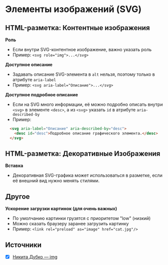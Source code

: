 # Элементы изображений (SVG)

## HTML-разметка: Контентные изображения
**Роль**
- Если внутри SVG-контентное изображение, важно указать роль
- Пример: `<svg role="img">...</svg>`

**Доступное описание**
- Задавать описание SVG-элемента в `alt` нельзя, поэтому только в атрибуте `aria-label`
- Пример: `<svg aria-label="Описание">...</svg>`

**Доступное подробное описание**
- Если на SVG много информации, её можно подробно описать внутри `<svg>` в элементе `<desc>`, а из `<svg>` указать `id` в атрибуте `aria-described-by`
- Пример:
```html
  <svg aria-label="Описание" aria-described-by="desc">
    <desc id="desc">Подробное описание графического элемента.</desc>
  </svg>
```


## HTML-разметка: Декоративные Изображения
**Вставка**
- Декоративная SVG-графика может использоваться в разметке, если её внешний вид нужно менять стилями.


## Другое
**Ускорение загрузки картинок (для очень важных)**
- По умолчанию картинки грузятся с приоритетом "low" (низкий)
- Можно сказать браузеру заранее загрузить картинку
- Пример: `<link rel="preload" as="image" href="cat.jpg"/>`


## Источники
- [x] [Никита Дубко — img](https://www.youtube.com/watch?v=WfzKd16LplI)